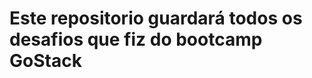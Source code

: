 # Este repositorio guardará todos os desafios que fiz do bootcamp GoStack


<!-- git submodule add https:github_repo_example -->
